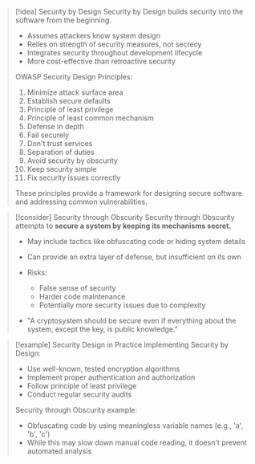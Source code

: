 > [!idea] Security by Design
> Security by Design builds security into the software from the beginning.
> - Assumes attackers know system design
> - Relies on strength of security measures, not secrecy
> - Integrates security throughout development lifecycle
> - More cost-effective than retroactive security
> 
> OWASP Security Design Principles:
> 1. Minimize attack surface area
> 2. Establish secure defaults
> 3. Principle of least privilege
> 4. Principle of least common mechanism
> 5. Defense in depth
> 6. Fail securely
> 7. Don't trust services
> 8. Separation of duties
> 9. Avoid security by obscurity
> 10. Keep security simple
> 11. Fix security issues correctly
> 
> These principles provide a framework for designing secure software and addressing common vulnerabilities.

> [!consider] Security through Obscurity
> Security through Obscurity attempts to **secure a system by keeping its mechanisms secret.**
> - May include tactics like obfuscating code or hiding system details
> - Can provide an extra layer of defense, but insufficient on its own
> - Risks:
>   - False sense of security
>   - Harder code maintenance
>   - Potentially more security issues due to complexity
>
>- "A cryptosystem should be secure even if everything about the system, except the key, is public knowledge."

> [!example] Security Design in Practice
> Implementing Security by Design:
> - Use well-known, tested encryption algorithms
> - Implement proper authentication and authorization
> - Follow principle of least privilege
> - Conduct regular security audits
> 
> Security through Obscurity example:
> - Obfuscating code by using meaningless variable names (e.g., 'a', 'b', 'c')
> - While this may slow down manual code reading, it doesn't prevent automated analysis